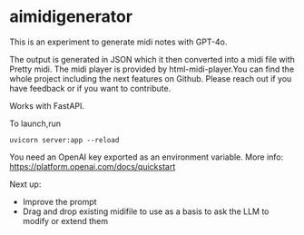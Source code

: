 # aimidigenerator
This is an experiment to generate midi notes with GPT-4o.

The output is generated in JSON which it then converted into a midi file with Pretty midi. The midi player is provided by html-midi-player.You can find the whole project including the next features on Github. Please reach out if you have feedback or if you want to contribute.

Works with FastAPI.

To launch,run
```
uvicorn server:app --reload
```

You need an OpenAI key exported as an environment variable. More info: https://platform.openai.com/docs/quickstart

Next up:
- Improve the prompt
- Drag and drop existing midifile to use as a basis to ask the LLM to modify or extend them
